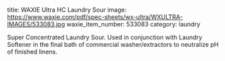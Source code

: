 title: WAXIE Ultra HC Laundry Sour
image: https://www.waxie.com/pdf/spec-sheets/wx-ultra/WXULTRA-IMAGES/533083.jpg
waxie_item_number: 533083
category: laundry

Super Concentrated Laundry Sour. Used in conjunction with Laundry Softener in the final bath of commercial washer/extractors to neutralize pH of finished linens.
